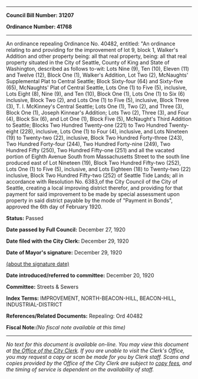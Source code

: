 

********

**Council Bill Number: 31207**
   
**Ordinance Number: 41768**
********

 An ordinance repealing Ordinance No. 40482, entitled: "An ordinance relating to and providing for the improvement of lot 9, block 1, Walker's Addition and other property being: all that real property, being: all that real property situated in the City of Seattle, County of King and State of Washington, described as follows to-wit: Lots Nine (9), Ten (10), Eleven (11) and Twelve (12), Block One (1), Walker's Addition, Lot Two (2), McNaughts' Supplemental Plat to Central Seattle; Block Sixty-four (64) and Sixty-five (65), McNaughts' Plat of Central Seattle, Lots One (1) to Five (5), inclusive, Lots Eight (8), Nine (9), and Ten (10), Block One (1), Lots One (1) to Six (6) inclusive, Block Two (2), and Lots One (1) to Five (5), inclusive, Block Three (3), T. I. McKinney's Central Seattle; Lots One (1), Two (2), and Three (3), Block One (1), Joseph Kinnear's Addition; Lots Two (2), Three (3), and Four (4), Block Six (6), and Lot One (1), Block Five (5), McNaught's Third Addition to Seattle; Blocks Two Hundred Twenty-one (221) to Two Hundred Twenty-eight (228), inclusive, Lots One (1) to Four (4), inclusive, and Lots Nineteen (19) to Twenty-two (22), inclusive, Block Two Hundred Forty-three (243), Two Hundred Forty-four (244), Two Hundred Forty-nine (249), Two Hundred Fifty (250), Two Hundred Fifty-one (251) and all the vacated portion of Eighth Avenue South from Massachusetts Street to the south line produced east of Lot Nineteen (19), Block Two Hundred Fifty-two (252), Lots One (1) to Five (5), inclusive, and Lots Eighteen (18) to Twenty-two (22) inclusive, Block Two Hundred Fifty-two (252) of Seattle Tide Lands; all in accordance with Resolution No. 6383,of the City Council of the City of Seattle, creating a local improving district therefor, and providing for that payment for said improvement to be made by special assessment upon property in said district payable by the mode of "Payment in Bonds", approved the 6th day of February 1920.

**Status:** Passed
   
**Date passed by Full Council:** December 27, 1920
   
**Date filed with the City Clerk:** December 29, 1920
   
**Date of Mayor's signature:** December 29, 1920
   
[(about the signature date)](/~public/approvaldate.htm)
   
   
   
**Date introduced/referred to committee:** December 20, 1920
   
**Committee:** Streets & Sewers
   
   
**Index Terms:** IMPROVEMENT, NORTH-BEACON-HILL, BEACON-HILL, INDUSTRIAL-DISTRICT

**References/Related Documents:** Repealing: Ord 40482

**Fiscal Note:**_(No fiscal note available at this time)_
********

_No text for this document is available on-line. You may view this document at [the Office of the City Clerk](http://www.seattle.gov/leg/clerk/contactUs.htm). If you are unable to visit the Clerk's Office, you may request a copy or scan be made for you by Clerk staff. Scans and copies provided by the Office of the City Clerk are subject to [copy fees](http://clerk.seattle.gov/~public/clerkfees.htm), and the timing of service is dependent on the availability of staff._

